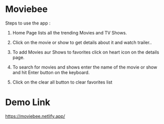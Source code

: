 # Moviebee

Steps to use the app :

1. Home Page lists all the trending Movies and TV Shows.

2. Click on the movie or show to get details about it and watch trailer..

3. To add Movies aur Shows to favorites click on heart icon on the  details page.

4. To search for movies and shows enter the name of the movie or show and hit Enter button on the keyboard.

5. Click on the clear all button to clear favorites list


# Demo Link

https://moviebee.netlify.app/
